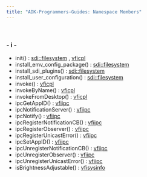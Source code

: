 ```yaml
---
title: "ADK-Programmers-Guides: Namespace Members"
---
```


 

### - i -

- init() : <a href="namespacesdi_1_1filesystem.md#a43918d493a7f56eef174f3c9a82a8e20">sdi::filesystem</a> , <a href="namespacevficpl.md#a5ef71297d93fdd0099630254ef4f0aea">vficpl</a>
- install_emv_config_package() : <a href="namespacesdi_1_1filesystem.md#a7412f8e8dc1ea4a649358a45031df492">sdi::filesystem</a>
- install_sdi_plugins() : <a href="namespacesdi_1_1filesystem.md#af65203b969499e2d36e34c08172a9f30">sdi::filesystem</a>
- install_user_configuration() : <a href="namespacesdi_1_1filesystem.md#ad41174b98a363bf48bbcfc62984939ef">sdi::filesystem</a>
- invoke() : <a href="namespacevficpl.md#a03bd564e57072915ec1c7b82574c04ae">vficpl</a>
- invokeByName() : <a href="namespacevficpl.md#adc04dd7fe0a7a61093b18d8c74943621">vficpl</a>
- invokeFromDesktop() : <a href="namespacevficpl.md#a571ac156101cdd0fb2361788064ac5e1">vficpl</a>
- ipcGetAppID() : <a href="namespacevfiipc.md#a80d9206c7e76f24c2e2176308dbc3e06">vfiipc</a>
- ipcNotificationServer() : <a href="namespacevfiipc.md#a7b8f16e995dfe57edad4cd97676a2eae">vfiipc</a>
- ipcNotify() : <a href="namespacevfiipc.md#a3ad101cda0c973d26791bd8f194d4b80">vfiipc</a>
- ipcRegisterNotificationCB() : <a href="namespacevfiipc.md#a625ae82cd0bc99851ccb8a8ffdcaea1e">vfiipc</a>
- ipcRegisterObserver() : <a href="namespacevfiipc.md#a5cb6705e4d5e2d94225eac66c760e872">vfiipc</a>
- ipcRegisterUnicastError() : <a href="namespacevfiipc.md#a16b6627aaac4d6edab93696292c8b7a6">vfiipc</a>
- ipcSetAppID() : <a href="namespacevfiipc.md#a88455cb389891217791604f188ac0fa5">vfiipc</a>
- ipcUnregisterNotificationCB() : <a href="namespacevfiipc.md#a3fd5ffbe7bd9aa056c2400bd0a01e142">vfiipc</a>
- ipcUnregisterObserver() : <a href="namespacevfiipc.md#ab259b3fce42df166ecc267066af9b105">vfiipc</a>
- ipcUnregisterUnicastError() : <a href="namespacevfiipc.md#a1bcfa904cfacfc8687ddca2204b2f778">vfiipc</a>
- isBrightnessAdjustable() : <a href="namespacevfisysinfo.md#aaa8c401ff147fb47c360e6f2539f9d63">vfisysinfo</a>
